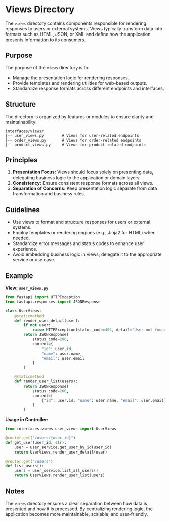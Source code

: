 # Views Directory

The `views` directory contains components responsible for rendering responses to users or external systems. Views typically transform data into formats such as HTML, JSON, or XML and define how the application presents information to its consumers.

## Purpose
The purpose of the `views` directory is to:
- Manage the presentation logic for rendering responses.
- Provide templates and rendering utilities for web-based outputs.
- Standardize response formats across different endpoints and interfaces.

## Structure
The directory is organized by features or modules to ensure clarity and maintainability:

```
interfaces/views/
|-- user_views.py        # Views for user-related endpoints
|-- order_views.py       # Views for order-related endpoints
|-- product_views.py     # Views for product-related endpoints
```

## Principles
1. **Presentation Focus:** Views should focus solely on presenting data, delegating business logic to the application or domain layers.
2. **Consistency:** Ensure consistent response formats across all views.
3. **Separation of Concerns:** Keep presentation logic separate from data transformation and business rules.

## Guidelines
- Use views to format and structure responses for users or external systems.
- Employ templates or rendering engines (e.g., Jinja2 for HTML) when needed.
- Standardize error messages and status codes to enhance user experience.
- Avoid embedding business logic in views; delegate it to the appropriate service or use case.

## Example
**View: `user_views.py`**
```python
from fastapi import HTTPException
from fastapi.responses import JSONResponse

class UserViews:
    @staticmethod
    def render_user_detail(user):
        if not user:
            raise HTTPException(status_code=404, detail="User not found")
        return JSONResponse(
            status_code=200,
            content={
                "id": user.id,
                "name": user.name,
                "email": user.email
            }
        )

    @staticmethod
    def render_user_list(users):
        return JSONResponse(
            status_code=200,
            content=[
                {"id": user.id, "name": user.name, "email": user.email} for user in users
            ]
        )
```

**Usage in Controller:**
```python
from interfaces.views.user_views import UserViews

@router.get("/users/{user_id}")
def get_user(user_id: str):
    user = user_service.get_user_by_id(user_id)
    return UserViews.render_user_detail(user)

@router.get("/users")
def list_users():
    users = user_service.list_all_users()
    return UserViews.render_user_list(users)
```

## Notes
The `views` directory ensures a clear separation between how data is presented and how it is processed. By centralizing rendering logic, the application becomes more maintainable, scalable, and user-friendly.

